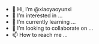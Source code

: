 - 👋 Hi, I’m @xiaoyaoyunxi
- 👀 I’m interested in ...
- 🌱 I’m currently learning ...
- 💞️ I’m looking to collaborate on ...
- 📫 How to reach me ...

<!---
xiaoyaoyunxi/xiaoyaoyunxi is a ✨ special ✨ repository because its `README.md` (this file) appears on your GitHub profile.
You can click the Preview link to take a look at your changes.
--->
